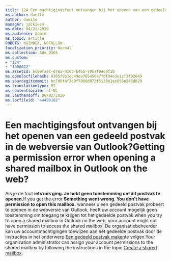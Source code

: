 ```yaml
---
title: 124 Een machtigingsfout ontvangen bij het openen van een gedeeld postvak in OWA?
ms.author: daeite
author: daeite
manager: jackiesm
ms.date: 04/21/2020
ms.audience: Admin
ms.topic: article
ROBOTS: NOINDEX, NOFOLLOW
localization_priority: Normal
ms.collection: Adm_O365
ms.custom:
- "124"
- "1600022"
ms.assetid: bc09faec-d78a-4103-b4bb-7967f0ecbf3b
ms.openlocfilehash: 9305f9b1ec49ea705450a7fdf04e3e12f3f02649
ms.sourcegitcommit: bc7d6f4f3c9f7060d073f5130e1ec856e248d020
ms.translationtype: MT
ms.contentlocale: nl-NL
ms.lasthandoff: 06/02/2020
ms.locfileid: "44499182"
---
```

# <a name="getting-a-permission-error-when-opening-a-shared-mailbox-in-outlook-on-the-web"></a><span data-ttu-id="0ce07-102">Een machtigingsfout ontvangen bij het openen van een gedeeld postvak in de webversie van Outlook?</span><span class="sxs-lookup"><span data-stu-id="0ce07-102">Getting a permission error when opening a shared mailbox in Outlook on the web?</span></span>

<span data-ttu-id="0ce07-103">Als je de fout **iets mis ging. Je hebt geen toestemming om dit postvak te openen.**</span><span class="sxs-lookup"><span data-stu-id="0ce07-103">If you get the error **Something went wrong. You don't have permission to open this mailbox.**</span></span> <span data-ttu-id="0ce07-104">wanneer u een gedeeld postvak probeert te openen in de webversie van Outlook, heeft uw account mogelijk geen toestemming om toegang te krijgen tot het gedeelde postvak.</span><span class="sxs-lookup"><span data-stu-id="0ce07-104">when you try to open a shared mailbox in Outlook on the web, your account might not have permission to access the shared mailbox.</span></span> <span data-ttu-id="0ce07-105">De organisatiebeheerder kan uw accountmachtigingen toewijzen aan het gedeelde postvak door de instructies in het onderwerp [Een gedeeld postvak maken](https://docs.microsoft.com/microsoft-365/admin/email/create-a-shared-mailbox)te volgen.</span><span class="sxs-lookup"><span data-stu-id="0ce07-105">Your organization administrator can assign your account permissions to the shared mailbox by following the instructions in the topic [Create a shared mailbox](https://docs.microsoft.com/microsoft-365/admin/email/create-a-shared-mailbox).</span></span>
  